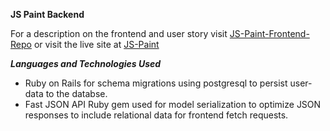 **JS Paint Backend**

For a description on the frontend and user story visit [JS-Paint-Frontend-Repo](http://github.com/aryaziai/js-paint-client) or visit the live site at [JS-Paint](http://aryaziai.github.io/JS-Paint/)

***Languages and Technologies Used***
- Ruby on Rails for schema migrations using postgresql to persist user-data to the databse. 
- Fast JSON API Ruby gem used for model serialization to optimize JSON responses to include relational data for frontend fetch requests.

